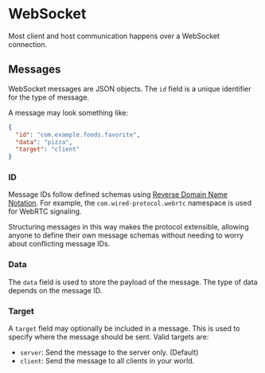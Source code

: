 # WebSocket

Most client and host communication happens over a WebSocket connection.

## Messages

WebSocket messages are JSON objects. The `id` field is a unique identifier for the type of message.

A message may look something like:

```json
{
  "id": "com.example.foods.favorite",
  "data": "pizza",
  "target": "client"
}
```

### ID

Message IDs follow defined schemas using [Reverse Domain Name Notation](https://en.wikipedia.org/wiki/Reverse_domain_name_notation). For example, the `com.wired-protocol.webrtc` namespace is used for WebRTC signaling.

Structuring messages in this way makes the protocol extensible, allowing anyone to define their own message schemas without needing to worry about conflicting message IDs.

### Data

The `data` field is used to store the payload of the message. The type of data depends on the message ID.

### Target

A `target` field may optionally be included in a message. This is used to specify where the message should be sent. Valid targets are:

- `server`: Send the message to the server only. (Default)
- `client`: Send the message to all clients in your world.
